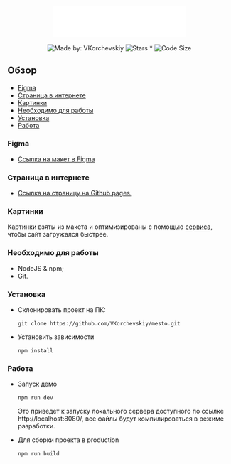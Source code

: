 <p align="center">
    <img src="https://raw.githubusercontent.com/VKorchevskiy/mesto/060581894408910da35db99e225e749985aadd2c/src/images/logo.svg" width="300px">
</p>
<p align="center">
    <img alt="Made by: VKorchevskiy" src="https://img.shields.io/badge/Made%20by-VKorchevskiy-informational?style=for-the-badge&logo=appveyor" />
    <img alt="Stars *" src="https://img.shields.io/github/stars/VKorchevskiy/mesto?style=for-the-badge&logo=appveyor&color=informational" />
    <img alt="Code Size" src="https://img.shields.io/github/languages/code-size/VKorchevskiy/mesto?style=for-the-badge&logo=appveyor&color=informational">


## Обзор

* <a href="#figma">Figma</a>
* <a href="#page">Страница в интернете</a>
* <a href="#img">Картинки</a>
* <a href="#need">Необходимо для работы</a>
* <a href="#install">Установка</a>
* <a href="#work">Работа</a>

<h3 id="figma">Figma</h3>

  * [Ссылка на макет в Figma](https://www.figma.com/file/2cn9N9jSkmxD84oJik7xL7/JavaScript.-Sprint-4)

<h3 id="page">Страница в интернете</h3>

  * [Ссылка на страницу на Github pages.](https://vkorchevskiy.github.io/mesto/index.html)

<h3 id="img">Картинки</h3>

  Картинки взяты из макета и оптимизированы с помощью [сервиса](https://tinypng.com/), чтобы сайт загружался быстрее.

<h3 id="need">Необходимо для работы</h3>

  * NodeJS & npm;
  * Git.

<h3 id="install">Установка</h3>

* Склонировать проект на ПК:

      git clone https://github.com/VKorchevskiy/mesto.git

* Установить зависимости

      npm install

<h3 id="work">Работа</h3>

* Запуск демо

      npm run dev

    Это приведет к запуску локального сервера доступного по ссылке http://localhost:8080/, все файлы будут компилироваться в режиме разработки.

* Для сборки проекта в production

      npm run build
